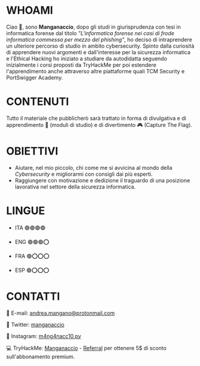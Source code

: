 # WHOAMI

Ciao 👋, sono **Manganaccio**, dopo gli studi in giurisprudenza con tesi in informatica forense dal titolo _"L'informatica forense nei casi di frode informatica commessa per mezzo del phishing"_, ho deciso di intraprendere un ulteriore percorso di studio in ambito cybersecurity. Spinto dalla curiosità di apprendere nuovi argomenti e dall'interesse per la sicurezza informatica e l'Ethical Hacking ho iniziato a studiare da autodidatta seguendo inizialmente i corsi proposti da TryHackMe per poi estendere l'apprendimento anche attraverso altre piattaforme quali TCM Security e PortSwigger Academy.

# CONTENUTI

Tutto il materiale che pubblicherò sarà trattato in forma di divulgativa e di apprendimento 📝 (moduli di studio) e di divertimento 🎮 (Capture The Flag). 

# OBIETTIVI

- Aiutare, nel mio piccolo, chi come me si avvicina al mondo della _Cybersecurity_ e migliorarmi con consigli dai più esperti.
- Raggiungere con motivazione e dedizione il traguardo di una posizione lavorativa nel settore della sicurezza informatica.

# LINGUE

- ITA    🟢🟢🟢🟢

- ENG    🟢🟢🟢⭕

- FRA    🟢⭕⭕⭕

- ESP    🟢⭕⭕⭕

# CONTATTI

📩 E-mail: andrea.mangano@protonmail.com

📱 Twitter: [manganaccio](https://twitter.com/manganaccio)

📸 Instagram: [m4ng4nacc10.py](https://www.instagram.com/m4ng4nacc10.py/)

💻 TryHackMe: [Manganaccio](https://tryhackme.com/p/Manganaccio) - [Referral](https://tryhackme.com/signup?referrer=628f6b890b5d98005416e17a) per ottenere 5$ di sconto sull'abbonamento premium.
<!---
Manganaccio/Manganaccio is a ✨ special ✨ repository because its `README.md` (this file) appears on your GitHub profile.
You can click the Preview link to take a look at your changes.
--->
